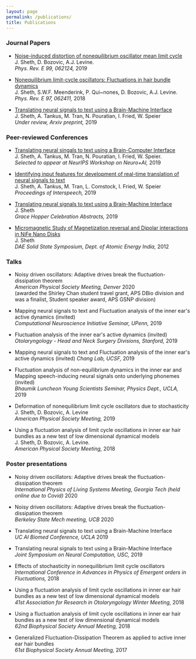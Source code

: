 ```yaml
---
layout: page
permalink: /publications/
title: Publications
---
```


### Journal Papers

* [Noise-induced distortion of nonequilibrium oscillator mean limit cycle](https://journals.aps.org/pre/abstract/10.1103/PhysRevE.99.062124) <br> J. Sheth, D. Bozovic, A.J. Levine. <br>*Phys. Rev. E 99, 062124,* 2019

* [Nonequilibrium limit-cycle oscillators: Fluctuations in hair bundle
  dynamics](https://journals.aps.org/pre/abstract/10.1103/PhysRevE.97.062411) <br> 	J. Sheth, S.W.F. Meenderink, P. Qui\~nones, D. Bozovic, A.J. Levine. <br>*Phys. Rev. E 97, 062411,* 2018

* [Translating neural signals to text using a Brain-Machine Interface](https://arxiv.org/abs/1907.04265) <br> 	J. Sheth, A. Tankus, M. Tran, N. Pouratian, I. Fried, W. Speier <br> *Under review, Arxiv preprint,* 2019

### Peer-reviewed Conferences
* [Translating neural singals to text using a Brain-Computer Interface](https://openreview.net/pdf?id=B1lj77F88B) <br> J. Sheth, A. Tankus, M. Tran, N. Pouratian, I. Fried, W. Speier. <br>*Selected to appear at NeurIPS Workshop on Neuro+AI,* 2019

* [Identifying input features for development of real-time translation of neural signals to text](https://www.isca-speech.org/archive/Interspeech_2019/pdfs/3092.pdf) <br> J. Sheth, A. Tankus, M. Tran, L. Comstock, I. Fried, W. Speier <br>*Proceedings of Interspeech,* 2019

* [Translating neural signals to text using a Brain-Machine Interface](https://ghc.anitab.org/2019-attend/schedule-overview/poster-session/#hci) <br> J. Sheth <br>*Grace Hopper Celebration Abstracts,* 2019

* [Micromagnetic Study of Magnetization reversal and Dipolar interactions in NiFe Nano Disks](https://aip.scitation.org/doi/abs/10.1063/1.4791090?class=pdf&journalCode=apc) <br>J. Sheth <br> *DAE Solid State Symposium, Dept. of Atomic Energy India,* 2012

### Talks

* Noisy driven oscillators: Adaptive drives break the fluctuation-dissipation theorem <br>
*American Physical Society Meeting, Denver* 2020  <br>
(awarded the Shirley Chan student travel grant, APS DBio division and was a finalist, Student speaker award, APS GSNP division)

* Mapping neural signals to text and Fluctuation analysis of the inner ear's active dynamics (invited) <br>*Computational Neuroscience Initiative Seminar, UPenn,* 2019

* Fluctuation analysis of the inner ear's active dynamics (invited) <br> *Otolaryngology - Head and Neck Surgery Divisions, Stanford,* 2019

* Mapping neural signals to text and Fluctuation analysis of the inner ear's active dynamics (invited) *Chang Lab, UCSF,* 2019

* Fluctuation analysis of non-equilibrium dynamics in the inner ear and Mapping speech-inducing neural signals onto underlying phonemes (invited)<br> *Bhaumik Luncheon Young Scientists Seminar, Physics Dept., UCLA,* 2019

* Deformation of nonequilibrium limit cycle oscillators due to stochasticity <br>J. Sheth, D. Bozovic, A. Levine <br> *American Physical Society Meeting,* 2019

* Using a fluctuation analysis of limit cycle oscillations in inner ear hair bundles as a new test of low dimensional dynamical models <br>J. Sheth, D. Bozovic, A. Levine.<br> *American Physical Society Meeting,* 2018

### Poster presentations

* Noisy driven oscillators: Adaptive drives break the fluctuation-dissipation theorem <br> *International Physics of Living Systems Meeting, Georgia Tech (held online due to Covid)* 2020

* Noisy driven oscillators: Adaptive drives break the fluctuation-dissipation theorem <br> *Berkeley State Mech meeting, UCB* 2020

* Translating neural signals to text using a Brain-Machine Interface <br> *UC AI Biomed Conference, UCLA* 2019

* Translating neural signals to text using a Brain-Machine Interface <br> *Joint Symposium on Neural Computation, USC,* 2019

* Effects of stochasticity in nonequilibrium limit cycle oscillators <br>*International Conference in
  Advances in Physics of Emergent orders in Fluctuations,* 2018

* Using a fluctuation analysis of limit cycle oscillations in inner ear hair
  bundles as a new test of low dimensional dynamical models <br> *41st Association for Research in
  Otolaryngology Winter Meeting,* 2018

* Using a fluctuation analysis of limit cycle oscillations in inner ear hair
  bundles as a new test of low dimensional dynamical models <br>*62nd Biophysical Society Annual
  Meeting,* 2018

* Generalized Fluctuation-Dissipation Theorem as applied to active inner ear
  hair bundles <br> *61st Biophysical Society Annual Meeting,* 2017
